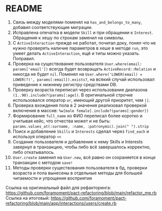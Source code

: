# README

1. Связь между моделями поменял на `has_and_belongs_to_many`, добавил соответствующие миграции.
2. Исправлена опечатка в модели `Skill` и при обращении к `Interest`. Обращения к хешу по строкам заменил на символы.
3. С `ActiveInteraction` прежде не работал, почитал доку, понял что не нужно проверять наличие параметров в хеше в методе `run`, это умеет делать `ActiveInteraction`, ещё и типы можно указать. Поправил.
4. Проверка на существование пользователя `User.where(email: params['email'])` всегда будет возвращать `ActiveRecord::Relation` и никогда не будет `nil`. Поменял на `User.where('LOWER(email) = LOWER(?)', params[:email]).exists?`, на всякий случай использовал приведение к нижнему регистру средствами DB.
5. Проверку возраста переписал через использование диапазона `(1..90).include?(params[:age])`. В оригинальной строчке использовался оператор `or`, имеющий другой приоритет, чем `||`.
6. Проверка вхождения пола в 2 значения реализовал проверкой включения в массив: `%w[male female].include?(params[:gender])`
7. Формирование `full_name` из ФИО переписал более коротко и учитывая кейс, что отчества может и не быть: `params.values_at(:surname, :name, :patronymic).join(" ").strip`
8. Поиск и добавление `Skills` и `Interests` сделал через `find_each` и используя оператор `<<`
9. Создание пользователя и добавление к нему Skills и Interests завернул в транзакцию, чтобы либо всё завершалось корректно, либо откатывалось.
9. `User.create` заменил на `User.new`, всё равно он сохраняется в конце транзакции с методом `save!`
10. Методы проверки существования пользователя в бд, проверки возраста и пола вынесены в отдельные методы для большей читаемости и упрощения восприятия

Ссылка на оригинальный файл для рефакторинга: https://github.com/foramoment/pact-refactoring/blob/main/refactor_me.rb
Ссылка на итоговый: https://github.com/foramoment/pact-refactoring/blob/main/app/interactions/users/create.rb
